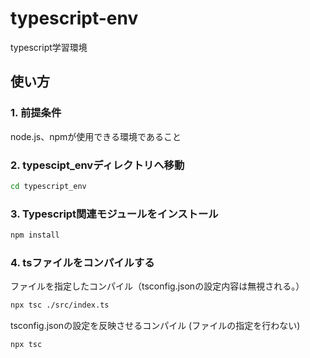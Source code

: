 # typescript-env

typescript学習環境

## 使い方

### 1. 前提条件

node.js、npmが使用できる環境であること

### 2. typescipt_envディレクトリへ移動

```bash
cd typescript_env
```

### 3. Typescript関連モジュールをインストール

```bash
npm install
```

### 4. tsファイルをコンパイルする

ファイルを指定したコンパイル（tsconfig.jsonの設定内容は無視される。）

```bash
npx tsc ./src/index.ts
```

tsconfig.jsonの設定を反映させるコンパイル (ファイルの指定を行わない)

```bash
npx tsc
```
